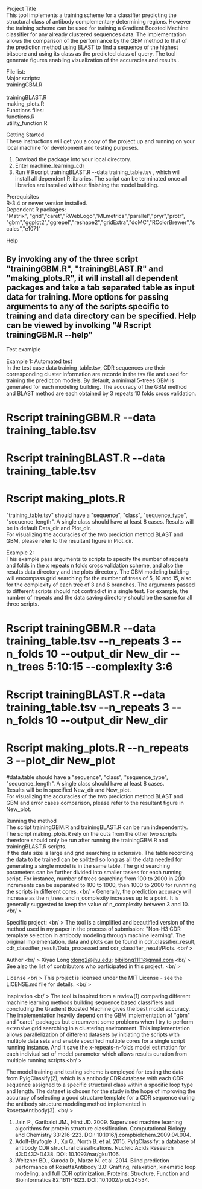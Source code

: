 Project Title <br />
This tool implements a training scheme for a classifier predicting the structural class of antibody complementary determining regions. However the training scheme can be used for training a Gradient Boosted Machine classifier for any already clustered sequences data. The implementation allows the comparison of the performance by the GBM method to that of the prediction method using BLAST to find a sequence of the highest bitscore and using its class as the predicted class of query. The tool generate figures enabling visualization of the accuracies and results.. 

File list:<br />
Major scripts:<br />
	trainingGBM.R<br />  
	trainingBLAST.R <br />
	making_plots.R<br />
Functions files:<br />
	functions.R<br />
	utility_function.R<br />


Getting Started <br />
These instructions will get you a copy of the project up and running on your local machine for development and testing purposes.<br />
1. Dowload the package into your local directory. <br />
2. Enter machine_learning_cdr<br />
3. Run # Rscript trainingBLAST.R --data training_table.tsv , which will install all dependent R libraries. The script can be terminated once all libraries are installed without finishing the model building.  <br />


Prerequisites <br />
R-3.4 or newer version installed. <br />
Dependent R packages:<br />
 "Matrix", "grid","caret","RWebLogo","MLmetrics","parallel","pryr","protr", "gbm","ggplot2","ggrepel","reshape2","gridExtra","doMC","RColorBrewer","scales","e1071"  <br />


Help <br />
## By invoking any of the three script "trainingGBM.R", "trainingBLAST.R" and "making_plots.R", it will install all dependent packages and take a tab separated table as input data for training. More options for passing arguments to any of the scripts specific to training and data directory can be specified. Help can be viewed by involking "# Rscript trainingGBM.R  --help"  <br />


Test examlple <br />

Example 1: Automated test <br />
In the test case data training_table.tsv, CDR sequences are their corresponding cluster information are recorde in the tsv file and used for training the prediction models. By default, a minimal 5-trees GBM is generated for each modeling building. The accuracy of the GBM method and BLAST method are each obtained by 3 repeats 10 folds cross validation.  
# Rscript trainingGBM.R  --data training_table.tsv
# Rscript trainingBLAST.R  --data training_table.tsv
# Rscript making_plots.R  
"training_table.tsv" should have a "sequence", "class", "sequence_type", "sequence_length". A single class should have at least 8 cases. 
Results will be in default Data_dir and Plot_dir. <br /> 
For visualizing the accuracies of the two prediction method BLAST and GBM, please refer to the resultant figure in Plot_dir. <br />

Example 2:<br />
This example pass arguments to scripts to specify the number of repeats and folds in the x repeats n folds cross validation scheme, and also the results data directory and the plots directory. The GBM modeling building will encompass grid searching for the number of trees of 5, 10 and 15, also for the complexity of each tree of 3 and 6 branches. The arguments passed to different scripts should not contradict in a single test. For example, the number of repeats and the data saving directory should be the same for all three scripts.  <br />   
# Rscript trainingGBM.R  --data training_table.tsv  --n_repeats 3 --n_folds 10  --output_dir New_dir --n_trees 5:10:15 --complexity 3:6<br />
# Rscript trainingBLAST.R  --data training_table.tsv  --n_repeats 3 --n_folds 10  --output_dir New_dir <br />
# Rscript making_plots.R --n_repeats 3  --plot_dir  New_plot <br />
#data.table should have a "sequence", "class", "sequence_type", "sequence_length". A single class should have at least 8 cases. <br />
Results will be in specified New_dir and New_plot. <br />
For visualizing the accuracies of the two prediction method BLAST and GBM and error cases comparison, please refer to the resultant figure in New_plot. <br />


Running the method <br />
The script trainingGBM.R and trainingBLAST.R can be run independently. The script making_plots.R rely on the outs from the other two scripts therefore should only be run after running the trainingGBM.R and trainingBLAST.R scripts.  <br />
If the data size is large and grid searching is extensive. The table recording the data to be trained can be splitted so long as all the data needed for generating a single model is in the same table. The grid searching parameters can be further divided into smaller taskes for each running script. For instance, number of trees searching from 100 to 2000 in 200 increments can be separated to 100 to 1000, then 1000 to 2000 for runnning the scripts in different cores.   <br/ >
Generally, the prediction accuracy will increase as the n_trees and n_complexity increases up to a point. It is generally suggested to keep the value of n_complexity between 3 and 10. <br/ >

Specific project: <br/ >
The tool is a simplified and beautified version of the method used in my paper in the process of submission: "Non-H3 CDR template selection in antibody modeling through machine learning". The original implementation, data and plots can be found in cdr_classifier_result, cdr_classifier_result/Data_processed and cdr_classifier_result/Plots. <br/ >


Author <br/ >
Xiyao Long  <xlong2@jhu.edu>; <bibilong1111@gmail.com>  <br/ >
See also the list of contributors who participated in this project. <br/ >

License <br/ >
This project is licensed under the MIT License - see the LICENSE.md file for details. <br/ >



Inspiration <br/ >
The tool is inspired from a review(1) comparing different machine learning methods building sequence based classifiers and concluding the Gradient Boosted Machine gives the best model accuracy. The implementation heavily depend on the GBM implementation of "gbm" and "caret" packages but circumvent some problems when I try to perform extensive grid searching in a clustering environment. This implementation allows parallelization of different datasets by initiating the scripts with multiple data sets and enable specified multiple cores for a single script running instance. And it save the x-repeats-n-folds model estimation for each indiviual set of model parameter which allows results curation from multiple running scripts.<br/ > 

The model training and testing scheme is employed for testing the data from PyIgClassify(2), which is a antibody CDR database with each CDR sequence assigned to a specific structural class within a specific loop type and length. The dataset is chosen for the study in the hope of improving the accuracy of selecting a good structure template for a CDR sequence during the antibody structure modeling method implemented in RosettaAntibody(3). <br/ >


1. Jain P., Garibaldi JM., Hirst JD. 2009. Supervised machine learning algorithms for protein structure classification. Computational Biology and Chemistry 33:216-223. DOI: 10.1016/j.compbiolchem.2009.04.004.
2. Adolf-Bryfogle J., Xu Q., North B. et al. 2015. PyIgClassify: a database of antibody CDR structural classifications. Nucleic Acids Research 43:D432-D438. DOI: 10.1093/nar/gku1106.
3. Weitzner BD., Kuroda D., Marze N. et al. 2014. Blind prediction performance of RosettaAntibody 3.0: Grafting, relaxation, kinematic loop modeling, and full CDR optimization. Proteins: Structure, Function and Bioinformatics 82:1611-1623. DOI: 10.1002/prot.24534.

